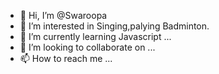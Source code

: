 - 👋 Hi, I’m @Swaroopa
- 👀 I’m interested in Singing,palying Badminton.
- 🌱 I’m currently learning Javascript ...
- 💞️ I’m looking to collaborate on ...
- 📫 How to reach me ...

<!---
Rithv/Rithv is a ✨ special ✨ repository because its `README.md` (this file) appears on your GitHub profile.
You can click the Preview link to take a look at your changes.
--->
